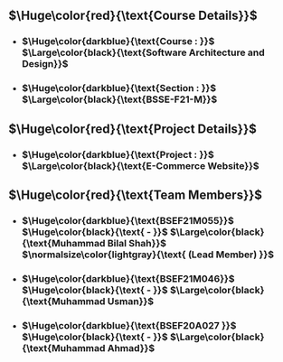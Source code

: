 ## $\Huge\color{red}{\text{Course Details}}$
- ### $\Huge\color{darkblue}{\text{Course  : }}$	$\Large\color{black}{\text{Software Architecture and Design}}$
- ### $\Huge\color{darkblue}{\text{Section : }}$	$\Large\color{black}{\text{BSSE-F21-M}}$

## $\Huge\color{red}{\text{Project Details}}$
- ### $\Huge\color{darkblue}{\text{Project : }}$	$\Large\color{black}{\text{E-Commerce Website}}$

## $\Huge\color{red}{\text{Team Members}}$
- ### $\Huge\color{darkblue}{\text{BSEF21M055}}$ $\Huge\color{black}{\text{ - }}$	$\Large\color{black}{\text{Muhammad Bilal Shah}}$ $\normalsize\color{lightgray}{\text{ (Lead Member) }}$
- ### $\Huge\color{darkblue}{\text{BSEF21M046}}$ $\Huge\color{black}{\text{ - }}$ $\Large\color{black}{\text{Muhammad Usman}}$	
- ### $\Huge\color{darkblue}{\text{BSEF20A027 }}$ $\Huge\color{black}{\text{ - }}$ $\Large\color{black}{\text{Muhammad Ahmad}}$
